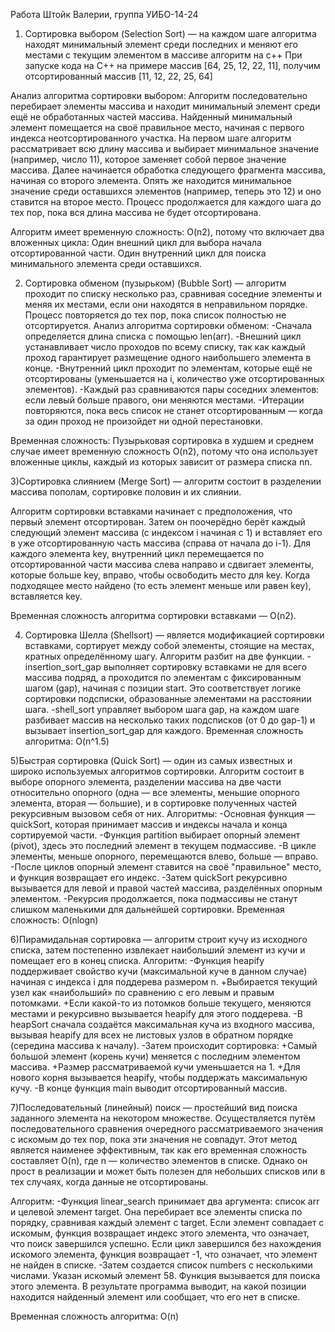 Работа Штойк Валерии, группа УИБО-14-24

1) Сортировка выбором (Selection Sort) — на каждом шаге алгоритма находят минимальный элемент среди последних и меняют его местами с текущим элементом в массиве алгоритм на с++
При запуске кода на C++ на примере массив [64, 25, 12, 22, 11], получим отсортированный массив [11, 12, 22, 25, 64] 

Анализ алгоритма сортировки выбором:
Алгоритм последовательно перебирает элементы массива и находит минимальный элемент среди ещё не обработанных частей массива. Найденный минимальный элемент помещается на своё правильное место, начиная с первого индекса неотсортированного участка.
На первом шаге алгоритм рассматривает всю длину массива и выбирает минимальное значение (например, число 11), которое заменяет собой первое значение массива.
Далее начинается обработка следующего фрагмента массива, начиная со второго элемента. Опять же находится минимальное значение среди оставшихся элементов (например, теперь это 12) и оно ставится на второе место.
Процесс продолжается для каждого шага до тех пор, пока вся длина массива не будет отсортирована.

Алгоритм имеет временную сложность: O(n2), потому что включает два вложенных цикла:
Один внешний цикл для выбора начала отсортированной части.
Один внутренний цикл для поиска минимального элемента среди оставшихся.


2) Сортировка обменом (пузырьком) (Bubble Sort) — алгоритм проходит по списку несколько раз, сравнивая соседние элементы и меняя их местами, если они находятся в неправильном порядке. Процесс повторяется до тех
пор, пока список полностью не отсортируется.
Анализ алгоритма сортировки обменом:
-Сначала определяется длина списка с помощью len(arr).
-Внешний цикл устанавливает число проходов по всему списку, так как каждый проход гарантирует размещение одного наибольшего элемента в конце.
-Внутренний цикл проходит по элементам, которые ещё не отсортированы (уменьшается на i, количество уже отсортированных элементов).
-Каждый раз сравниваются пары соседних элементов: если левый больше правого, они меняются местами.
-Итерации повторяются, пока весь список не станет отсортированным — когда за один проход не произойдет ни одной перестановки.

Временная сложность: Пузырьковая сортировка в худшем и среднем случае имеет временную сложность O(n2), потому что она использует вложенные циклы, каждый из которых зависит от размера списка nn.

3)Сортировка слиянием (Merge Sort) — алгоритм состоит в разделении массива пополам, сортировке половин и их слиянии.

Алгоритм сортировки вставками начинает с предположения, что первый элемент отсортирован. Затем он поочерёдно берёт каждый следующий элемент массива (с индексом i начиная с 1) и вставляет его в уже отсортированную часть массива (справа от начала до i-1).
Для каждого элемента key, внутренний цикл перемещается по отсортированной части массива слева направо и сдвигает элементы, которые больше key, вправо, чтобы освободить место для key. Когда подходящее место найдено (то есть элемент меньше или равен key), вставляется key.

Временная сложность алгоритма сортировки вставками — O(n2).


4) Сортировка Шелла (Shellsort) — является модификацией сортировки вставками, сортирует между собой элементы, стоящие на местах, кратных определённому шагу.
Алгоритм разбит на две функции.
-insertion_sort_gap выполняет сортировку вставками не для всего массива подряд, а проходится по элементам с фиксированным шагом (gap), начиная с позиции start. Это соответствует логике сортировки подсписки, образованные элементами на расстоянии шага.
-shell_sort управляет выбором шага gap, на каждом шаге разбивает массив на несколько таких подсписков (от 0 до gap-1) и вызывает insertion_sort_gap для каждого.
Временная сложность алгоритма: O(n^1.5)

5)Быстрая сортировка (Quick Sort) — один из самых известных и широко используемых алгоритмов сортировки. Алгоритм состоит в выборе опорного элемента, разделении массива на две части относительно опорного (одна — все элементы, меньшие опорного элемента, вторая — большие), и в сортировке полученных частей рекурсивным вызовом себя от них.
Алгоритмы:
-Основная функция — quickSort, которая принимает массив и индексы начала и конца сортируемой части.
-Функция partition выбирает опорный элемент (pivot), здесь это последний элемент в текущем подмассиве.
-В цикле элементы, меньше опорного, перемещаются влево, больше — вправо.
-После циклов опорный элемент ставится на своё "правильное" место, и функция возвращает его индекс.
-Затем quickSort рекурсивно вызывается для левой и правой частей массива, разделённых опорным элементом.
-Рекурсия продолжается, пока подмассивы не станут слишком маленькими для дальнейшей сортировки.
Временная сложность: O(nlogn)

6)Пирамидальная сортировка — алгоритм строит кучу из исходного списка, затем постепенно
извлекает наибольший элемент из кучи и помещает его в конец списка.
Алгоритм:
-Функция heapify поддерживает свойство кучи (максимальной куче в данном случае) начиная с индекса i для поддерева размером n.
+Выбирается текущий узел как «наибольший» по сравнению с его левым и правым потомками.
+Если какой-то из потомков больше текущего, меняются местами и рекурсивно вызывается heapify для этого поддерева.
-В heapSort сначала создаётся максимальная куча из входного массива, вызывая heapify для всех не листовых узлов в обратном порядке (середина массива к началу).
-Затем происходит сортировка:
+Самый большой элемент (корень кучи) меняется с последним элементом массива.
+Размер рассматриваемой кучи уменьшается на 1.
+Для нового корня вызывается heapify, чтобы поддержать максимальную кучу.
-В конце функция main выводит отсортированный массив.

7)Последовательный (линейный) поиск — простейший вид поиска заданного элемента на некотором множестве. Осуществляется путём последовательного сравнения очередного рассматриваемого значения с искомым до тех пор, пока эти значения не совпадут. Этот метод является наименее эффективным, так как его временная сложность составляет O(n), где n — количество элементов в списке. Однако он прост в реализации и может быть полезен для небольших списков или в тех случаях, когда данные не отсортированы.

Алгоритм:
-Функция linear_search принимает два аргумента: список arr и целевой элемент target. Она перебирает все элементы списка по порядку, сравнивая каждый элемент с target. Если элемент совпадает с искомым, функция возвращает индекс этого элемента, что означает, что поиск завершился успешно. Если цикл завершился без нахождения искомого элемента, функция возвращает -1, что означает, что элемент не найден в списке.
-Затем создается список numbers с несколькими числами. Указан искомый элемент 58. Функция вызывается для поиска этого элемента. В результате программа выводит, на какой позиции находится найденный элемент или сообщает, что его нет в списке.

Временная сложность алгоритма: O(n)

